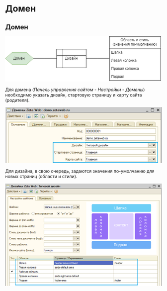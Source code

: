 # Домен

## Домен

![](../.gitbook/assets/image%20%28232%29.png)

Для домена \(_Панель управления сайтом - Настройки - Домены_\) необходимо указать дизайн, стартовую страницу и карту сайта \(родителя\).

![](../.gitbook/assets/image%20%2888%29.png)

Для дизайна, в свою очередь, задаются значения по-умолчанию для новых страниц \(области и стили\).

![](../.gitbook/assets/image%20%2848%29.png)

